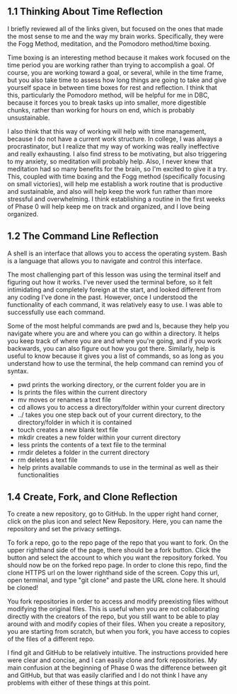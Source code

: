 ## 1.1 Thinking About Time Reflection

I briefly reviewed all of the links given, but focused on the ones that made the most sense to me and the way my brain works. Specifically, they were the Fogg Method, meditation, and the Pomodoro method/time boxing.

Time boxing is an interesting method because it makes work focused on the time period you are working rather than trying to accomplish a goal. Of course, you are working toward a goal, or several, while in the time frame, but you also take time to assess how long things are going to take and give yourself space in between time boxes for rest and reflection. I think that this, particularly the Pomodoro method, will be helpful for me in DBC, because it forces you to break tasks up into smaller, more digestible chunks, rather than working for hours on end, which is probably unsustainable.

I also think that this way of working will help with time management, because I do not have a current work structure. In college, I was always a procrastinator, but I realize that my way of working was really ineffective and really exhausting. I also find stress to be motivating, but also triggering to my anxiety, so meditation will probably help. Also, I never knew that meditation had so many benefits for the brain, so I'm excited to give it a try. This, coupled with time boxing and the Fogg method (specifically focusing on small victories), will help me establish a work routine that is productive and sustainable, and also will help keep the work fun rather than more stressful and overwhelming. I think establishing a routine in the first weeks of Phase 0 will help keep me on track and organized, and I love being organized.

## 1.2 The Command Line Reflection

A shell is an interface that allows you to access the operating system. Bash is a language that allows you to navigate and control this interface.

The most challenging part of this lesson was using the terminal itself and figuring out how it works. I've never used the terminal before, so it felt intimidating and completely foreign at the start, and looked different from any coding I've done in the past. However, once I understood the functionality of each command, it was relatively easy to use. I was able to successfully use each command.

Some of the most helpful commands are pwd and ls, because they help you navigate where you are and where you can go within a directory. It helps you keep track of where you are and where you're going, and if you work backwards, you can also figure out how you got there. Similarly, help is useful to know because it gives you a list of commands, so as long as you understand how to use the terminal, the help command can remind you of syntax.

- pwd prints the working directory, or the current folder you are in
- ls prints the files within the current directory
- mv moves or renames a text file
- cd allows you to access a directory/folder within your current directory
- ../ takes you one step back out of your current directory, to the directory/folder in which it is contained
- touch creates a new blank text file
- mkdir creates a new folder within your current directory
- less prints the contents of a text file to the terminal
- rmdir deletes a folder in the current directory
- rm deletes a text file
- help prints available commands to use in the terminal as well as their functionalities

## 1.4 Create, Fork, and Clone Reflection

To create a new repository, go to GitHub. In the upper right hand corner, click on the plus icon and select New Repository. Here, you can name the repository and set the privacy settings.

To fork a repo, go to the repo page of the repo that you want to fork. On the upper righthand side of the page, there should be a fork button. Click the button and select the account to which you want the repository forked. You should now be on the forked repo page. In order to clone this repo, find the clone HTTPS url on the lower righthand side of the screen. Copy this url, open terminal, and type "git clone" and paste the URL clone here. It should be cloned!

You fork repositories in order to access and modify preexisting files without modifying the original files. This is useful when you are not collaborating directly with the creators of the repo, but you still want to be able to play around with and modify copies of their files. When you create a repository, you are starting from scratch, but when you fork, you have access to copies of the files of a different repo.

I find git and GitHub to be relatively intuitive. The instructions provided here were clear and concise, and I can easily clone and fork repositories. My main confusion at the beginning of Phase 0 was the difference between git and GitHub, but that was easily clarified and I do not think I have any problems with either of these things at this point.